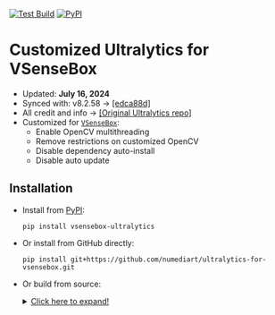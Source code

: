 [![Test Build](https://github.com/numediart/ultralytics-for-vsensebox/actions/workflows/test_build.yaml/badge.svg)](https://github.com/numediart/ultralytics-for-vsensebox/actions/workflows/test_build.yaml) [![PyPI](https://github.com/numediart/ultralytics-for-vsensebox/actions/workflows/publish.yaml/badge.svg)](https://github.com/numediart/ultralytics-for-vsensebox/actions/workflows/publish.yaml)

# Customized Ultralytics for VSenseBox

* Updated: **July 16, 2024**
* Synced with: v8.2.58 -> [[edca88d]](https://github.com/ultralytics/ultralytics/commit/edca88d1b3c9d387c2c316ec5e7817d2ee839014)
* All credit and info -> [[Original Ultralytics repo]](https://github.com/ultralytics/ultralytics)
* Customized for [`VSenseBox`](https://github.com/numediart/vsensebox):
    - Enable OpenCV multithreading
    - Remove restrictions on customized OpenCV
    - Disable dependency auto-install
    - Disable auto update

## Installation

* Install from [PyPI](https://pypi.org/project/vsensebox-ultralytics/):
    ```
    pip install vsensebox-ultralytics
    ``` 
* Or install from GitHub directly:
    ```
    pip install git+https://github.com/numediart/ultralytics-for-vsensebox.git
    ```
* Or build from source:

    <details><summary><ins>Click here to expand!</ins></summary>
    
    ```
    git clone https://github.com/numediart/ultralytics-for-vsensebox.git
    cd ultralytics-for-vsensebox
    python -m pip install --upgrade pip
    python -m pip install -U pip setuptools
    pip install wheel build
    python -m build --wheel --skip-dependency-check --no-isolatio
    cd dist
    ```
    
    </details>
